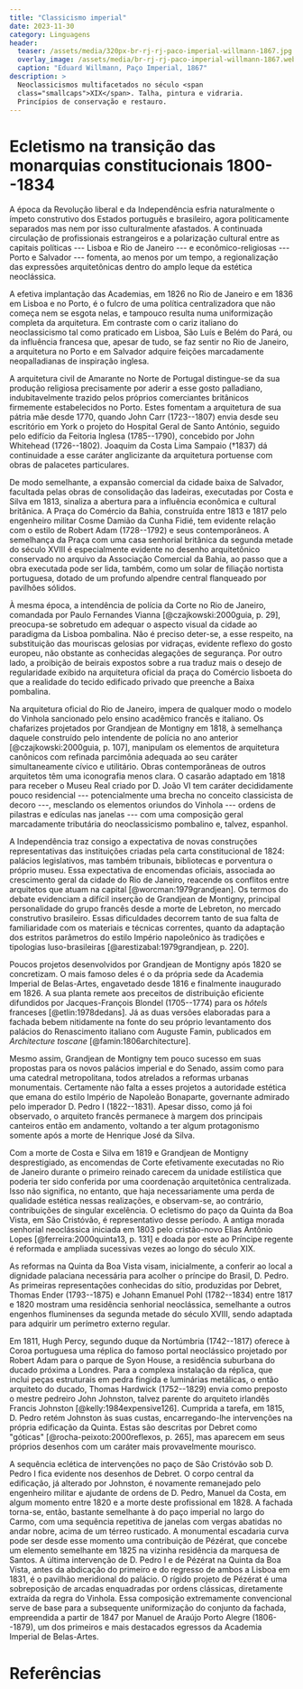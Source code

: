 ```yaml
---
title: "Classicismo imperial"
date: 2023-11-30
category: Linguagens
header:
  teaser: /assets/media/320px-br-rj-rj-paco-imperial-willmann-1867.jpg
  overlay_image: /assets/media/br-rj-rj-paco-imperial-willmann-1867.webp
  caption: "Eduard Willmann, Paço Imperial, 1867"
description: >
  Neoclassicismos multifacetados no século <span
  class="smallcaps">XIX</span>. Talha, pintura e vidraria.
  Princípios de conservação e restauro.
---
```


# Ecletismo na transição das monarquias constitucionais 1800--1834 #

A época da Revolução liberal e da Independência esfria
naturalmente o ímpeto construtivo dos Estados português
e brasileiro, agora politicamente separados mas nem por isso
culturalmente afastados.
A continuada circulação de profissionais estrangeiros
e a polarização cultural entre as capitais políticas ---
Lisboa e Rio de Janeiro --- e econômico-religiosas --- Porto
e Salvador --- fomenta, ao menos por um tempo,
a regionalização das expressões arquitetônicas dentro do
amplo leque da estética neoclássica.

A efetiva implantação das Academias, em 1826 no Rio de
Janeiro e em 1836 em Lisboa e no Porto, é o fulcro de uma
política centralizadora que não começa nem se esgota nelas,
e tampouco resulta numa uniformização completa da
arquitetura.
Em contraste com o cariz italiano do neoclassicismo tal como
praticado em Lisboa, São Luís e Belém do Pará, ou da
influência francesa que, apesar de tudo, se faz sentir no
Rio de Janeiro, a arquitetura no Porto e em Salvador adquire
feições marcadamente neopalladianas de inspiração inglesa.

A arquitetura civil de Amarante no Norte de Portugal
distingue-se da sua produção religiosa precisamente por
aderir a esse gosto palladiano, indubitavelmente trazido
pelos próprios comerciantes britânicos firmemente
estabelecidos no Porto.
Estes fomentam a arquitetura de sua pátria mãe desde 1770,
quando John Carr (1723--1807) envia desde seu escritório em
York o projeto do Hospital Geral de Santo António, seguido
pelo edifício da Feitoria Inglesa (1785--1790), concebido
por John Whitehead (1726--1802).
Joaquim da Costa Lima Sampaio (†1837) dá continuidade a esse
caráter anglicizante da arquitetura portuense com obras
de palacetes particulares.

De modo semelhante, a expansão comercial da cidade baixa de
Salvador, facultada pelas obras de consolidação das
ladeiras, executadas por Costa e Silva em 1813, sinaliza
a abertura para a influência econômica e cultural britânica.
A Praça do Comércio da Bahia, construída entre 1813 e 1817
pelo engenheiro militar Cosme Damião da Cunha Fidié, tem
evidente relação com o estilo de Robert Adam (1728--1792)
e seus contemporâneos.
A semelhança da Praça com uma casa senhorial britânica da
segunda metade do século XVIII é especialmente evidente no
desenho arquitetônico conservado no arquivo da Associação
Comercial da Bahia, ao passo que a obra executada pode ser
lida, também, como um solar de filiação nortista portuguesa,
dotado de um profundo alpendre central flanqueado por
pavilhões sólidos.

À mesma época, a intendência de polícia da Corte no Rio de
Janeiro, comandada por Paulo Fernandes Vianna
[@czajkowski:2000guia, p. 29], preocupa-se sobretudo em
adequar o aspecto visual da cidade ao paradigma da Lisboa
pombalina.
Não é preciso deter-se, a esse respeito, na substituição das
mouriscas gelosias por vidraças, evidente reflexo do gosto
europeu, não obstante as conhecidas alegações de segurança.
Por outro lado, a proibição de beirais expostos sobre a rua
traduz mais o desejo de regularidade exibido na arquitetura
oficial da praça do Comércio lisboeta do que a realidade do
tecido edificado privado que preenche a Baixa pombalina.

Na arquitetura oficial do Rio de Janeiro, impera de qualquer
modo o modelo do Vinhola sancionado pelo ensino acadêmico
francês e italiano.
Os chafarizes projetados por Grandjean de Montigny em 1818,
à semelhança daquele construído pelo intendente de polícia
no ano anterior [@czajkowski:2000guia, p. 107], manipulam os
elementos de arquitetura canônicos com refinada parcimônia
adequada ao seu caráter simultaneamente cívico e utilitário.
Obras contemporâneas de outros arquitetos têm uma
iconografia menos clara.
O casarão adaptado em 1818 para receber o Museu Real criado
por D. João VI tem caráter decididamente pouco residencial
 --- potencialmente uma brecha no conceito classicista de
decoro ---, mesclando os elementos oriundos do Vinhola --- 
ordens de pilastras e edículas nas janelas --- com uma
composição geral marcadamente tributária do neoclassicismo
pombalino e, talvez, espanhol.

A Independência traz consigo a expectativa de novas
construções representativas das instituições criadas pela
carta constitucional de 1824:
palácios legislativos, mas também tribunais, bibliotecas
e porventura o próprio museu.
Essa expectativa de encomendas oficiais, associada ao
crescimento geral da cidade do Rio de Janeiro, reacende os
conflitos entre arquitetos que atuam na capital
[@worcman:1979grandjean].
Os termos do debate evidenciam a difícil inserção de
Grandjean de Montigny, principal personalidade do grupo
francês desde a morte de Lebreton, no mercado construtivo
brasileiro.
Essas dificuldades decorrem tanto de sua falta de
familiaridade com os materiais e técnicas correntes, quanto
da adaptação dos estritos parâmetros do estilo Império
napoleônico às tradições e tipologias luso-brasileiras
[@arestizabal:1979grandjean, p. 220].

Poucos projetos desenvolvidos por Grandjean de Montigny após
1820 se concretizam.
O mais famoso deles é o da própria sede da Academia Imperial
de Belas-Artes, engavetado desde 1816 e finalmente
inaugurado em 1826.
A sua planta remete aos preceitos de distribuição eficiente
difundidos por Jacques-François Blondel (1705--1774) para os
*hôtels* franceses [@etlin:1978dedans].
Já as duas versões elaboradas para a fachada bebem
nitidamente na fonte do seu próprio levantamento dos
palácios do Renascimento italiano com Auguste Famin,
publicados em *Architecture toscane*
[@famin:1806architecture].

Mesmo assim, Grandjean de Montigny tem pouco sucesso em suas
propostas para os novos palácios imperial e do Senado,
assim como para uma catedral metropolitana, todos atrelados
a reformas urbanas monumentais.
Certamente não falta a esses projetos a autoridade estética
que emana do estilo Império de Napoleão Bonaparte,
governante admirado pelo imperador D. Pedro I (1822--1831).
Apesar disso, como já foi observado, o arquiteto francês
permanece à margem dos principais canteiros então em
andamento, voltando a ter algum protagonismo somente após
a morte de Henrique José da Silva.

Com a morte de Costa e Silva em 1819 e Grandjean de Montigny
desprestigiado, as encomendas de Corte efetivamente
executadas no Rio de Janeiro durante o primeiro reinado
carecem da unidade estilística que poderia ter sido
conferida por uma coordenação arquitetônica centralizada.
Isso não significa, no entanto, que haja necessariamente uma
perda de qualidade estética nessas realizações,
e observam-se, ao contrário, contribuições de singular
excelência.
O ecletismo do paço da Quinta da Boa Vista, em São
Cristóvão, é representativo desse período.
A antiga morada senhorial neoclássica iniciada em 1803 pelo
cristão-novo Elias Antônio Lopes
[@ferreira:2000quinta13, p. 131] e doada por este ao
Príncipe regente é reformada e ampliada sucessivas vezes ao
longo do século XIX.

As reformas na Quinta da Boa Vista visam, inicialmente,
a conferir ao local a dignidade palaciana necessária para
acolher o príncipe do Brasil, D. Pedro.
As primeiras representações conhecidas do sítio, produzidas
por Debret, Thomas Ender (1793--1875) e Johann Emanuel Pohl
(1782--1834) entre 1817 e 1820 mostram uma residência
senhorial neoclássica, semelhante a outros engenhos
fluminenses da segunda metade do século XVIII, sendo
adaptada para adquirir um perímetro externo regular.

Em 1811, Hugh Percy, segundo duque da Nortúmbria
(1742--1817) oferece à Coroa portuguesa uma réplica do
famoso portal neoclássico projetado por Robert Adam para
o parque de Syon House, a residência suburbana do ducado
próxima a Londres.
Para a complexa instalação da réplica, que inclui peças
estruturais em pedra fingida e luminárias metálicas,
o então arquiteto do ducado, Thomas Hardwick (1752--1829)
envia como preposto o mestre pedreiro John Johnston, talvez
parente do arquiteto irlandês Francis Johnston
[@kelly:1984expensive126].
Cumprida a tarefa, em 1815, D. Pedro retém Johnston às suas
custas, encarregando-lhe intervenções na própria edificação
da Quinta.
Estas são descritas por Debret como "góticas"
[@rocha-peixoto:2000reflexos, p. 265], mas aparecem em seus
próprios desenhos com um caráter mais provavelmente
mourisco.

A sequência eclética de intervenções no paço de São
Cristóvão sob D. Pedro I fica evidente nos desenhos de
Debret.
O corpo central da edificação, já alterado por Johnston,
é novamente remanejado pelo engenheiro militar e ajudante de
ordens de D. Pedro, Manuel da Costa, em algum momento entre
1820 e a morte deste profissional em 1828.
A fachada torna-se, então, bastante semelhante à do paço
imperial no largo do Carmo, com uma sequência repetitiva de
janelas com vergas abatidas no andar nobre, acima de um
térreo rusticado.
A monumental escadaria curva pode ser desde esse momento uma
contribuição de Pézérat, que concebe um elemento semelhante
em 1825 na vizinha residência da marquesa de Santos.
A última intervenção de D. Pedro I e de Pézérat na Quinta da
Boa Vista, antes da abdicação do primeiro e do regresso de
ambos a Lisboa em 1831, é o pavilhão meridional do palácio.
O rígido projeto de Pézérat é uma sobreposição de arcadas
enquadradas por ordens clássicas, diretamente extraída da
regra do Vinhola.
Essa composição extremamente convencional serve de base para
a subsequente uniformização do conjunto da fachada,
empreendida a partir de 1847 por Manuel de Araújo Porto
Alegre (1806--1879), um dos primeiros e mais destacados
egressos da Academia Imperial de Belas-Artes.

# Referências #

